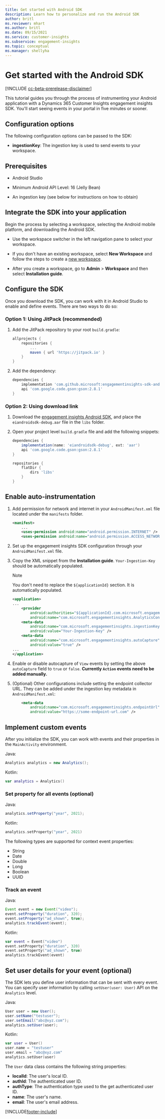```yaml
---
title: Get started with Android SDK
description: Learn how to personalize and run the Android SDK
author: britl
ms.reviewer: mhart
ms.author: britl
ms.date: 09/15/2021
ms.service: customer-insights
ms.subservice: engagement-insights
ms.topic: conceptual
ms.manager: shellyha
---
```


# Get started with the Android SDK

[!INCLUDE [cc-beta-prerelease-disclaimer](includes/cc-beta-prerelease-disclaimer.md)]

This tutorial guides you through the process of instrumenting your Android application with a Dynamics 365 Customer Insights engagement insights SDK. You'll start seeing events in your portal in five minutes or sooner.

## Configuration options
The following configuration options can be passed to the SDK:

- **ingestionKey**: The ingestion key is used to send events to your workspace.

## Prerequisites

- Android Studio

- Minimum Android API Level: 16 (Jelly Bean)

- An ingestion key (see below for instructions on how to obtain)

## Integrate the SDK into your application
Begin the process by selecting a workspace, selecting the Android mobile platform, and downloading the Android SDK.

- Use the workspace switcher in the left navigation pane to select your workspace.

- If you don't have an existing workspace, select  **New Workspace** and follow the steps to create a [new workspace](create-workspace.md).

- After you create a workspace, go to **Admin** > **Workspace** and then select  **Installation guide**.

## Configure the SDK

Once you download the SDK, you can work with it in Android Studio to enable and define events. There are two ways to do so:
### Option 1: Using JitPack (recommended)
1. Add the JitPack repository to your root `build.gradle`:
    ```gradle
    allprojects {
        repositories {
            ...
		    maven { url 'https://jitpack.io' }
	    }
    }
    ```

1. Add the dependency:
    ```gradle
    dependencies {
        implementation 'com.github.microsoft:engagementinsights-sdk-android:v1.0.0'
        api 'com.google.code.gson:gson:2.8.1'
    }
    ```

### Option 2: Using download link
1. Download the [engagement insights Android SDK](https://download.pi.dynamics.com/sdk/EI-SDKs/ei-android-sdk.zip), and place the `eiandroidsdk-debug.aar` file in the `libs` folder.

1. Open your project level `build.gradle` file and add the following snippets:
    ```gradle
    dependencies {
        implementation(name: 'eiandroidsdk-debug', ext: 'aar')
        api 'com.google.code.gson:gson:2.8.1'
    }

    repositories {
        flatDir {
            dirs 'libs'
        }
    }
    ```

## Enable auto-instrumentation

1. Add permission for network and internet in your `AndroidManifest.xml` file located under the `manifests` folder.
    ```xml
    <manifest>
        ...
        <uses-permission android:name="android.permission.INTERNET" />
        <uses-permission android:name="android.permission.ACCESS_NETWORK_STATE" />
    ```

1. Set up the engagement insights SDK configuration through your `AndroidManifest.xml` file.

1. Copy the XML snippet from the **Installation guide**. `Your-Ingestion-Key` should be automatically populated.

   > [!NOTE]
   > You don't need to replace the `${applicationId}` section. It is automatically populated.


   ```xml
   <application>
   ...
       <provider
           android:authorities="${applicationId}.com.microsoft.engagementinsights.AnalyticsContentProvider"
           android:name="com.microsoft.engagementinsights.AnalyticsContentProvider" />
       <meta-data
           android:name="com.microsoft.engagementinsights.ingestionKey"
           android:value="Your-Ingestion-Key" />
       <meta-data
           android:name="com.microsoft.engagementinsights.autoCapture"
           android:value="true" />
   ...
   </application>
   ```

1. Enable or disable autocapture of `View` events by setting the above `autoCapture` field to `true` or `false`. **Currently `Action` events need to be added manually.**

1. (Optional) Other configurations include setting the endpoint collector URL. They can be added under the ingestion key metadata in `AndroidManifest.xml`:
    ```xml
        <meta-data
            android:name="com.microsoft.engagementinsights.endpointUrl"
            android:value="https://some-endpoint-url.com" />
    ```

## Implement custom events

After you initialize the SDK, you can work with events and their properties in the `MainActivity` environment.


Java:
```java
Analytics analytics = new Analytics();
```

Kotlin:
```kotlin
var analytics = Analytics()
```

### Set property for all events (optional)

Java:
```java
analytics.setProperty("year", 2021);
```

Kotlin:
```kotlin
analytics.setProperty("year", 2021)
```

The following types are supported for context event properties:
- String
- Date
- Double
- Long
- Boolean
- UUID

### Track an event

Java:
```java
Event event = new Event("video");
event.setProperty("duration", 320);
event.setProperty("ad_shown", true);
analytics.trackEvent(event);
```

Kotlin:
```kotlin
var event = Event("video")
event.setProperty("duration", 320)
event.setProperty("ad_shown", true)
analytics.trackEvent(event)
```

## Set user details for your event (optional)

The SDK lets you define user information that can be sent with every event. You can specify user information by calling `setUser(user: User)` API on the `Analytics` level.

Java:
```java
User user = new User();
user.setName("testuser");
user.setEmail("abc@xyz.com");
analytics.setUser(user);
```

Kotlin:
```kotlin
var user = User()
user.name = "testuser"
user.email = "abc@xyz.com"
analytics.setUser(user)
```

The `User` data class contains the following string properties:

- **localId**: The user's local ID.
- **authId**: The authenticated user ID.
- **authType**: The authentication type used to the get authenticated user ID.
- **name**: The user's name.
- **email**: The user's email address.

[!INCLUDE[footer-include](../includes/footer-banner.md)]
